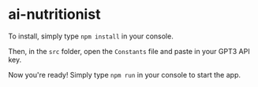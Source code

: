 # ai-nutritionist

To install, simply type `npm install` in your console.

Then, in the `src` folder, open the `Constants` file and paste in your GPT3 API key.

Now you're ready! Simply type `npm run` in your console to start the app.